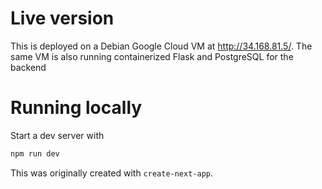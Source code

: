 # Live version

This is deployed on a Debian Google Cloud VM at http://34.168.81.5/. The same VM is also running containerized Flask and
PostgreSQL for the backend

# Running locally

Start a dev server with

```bash
npm run dev
```

This was originally created with `create-next-app`.

